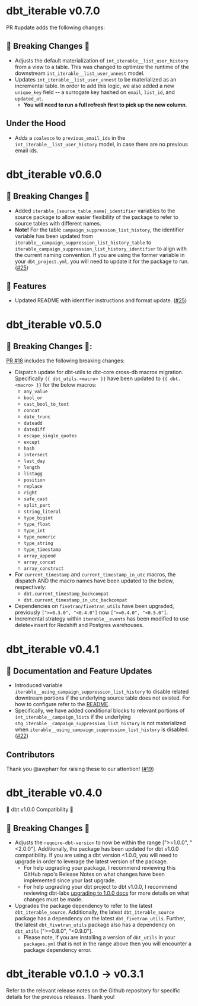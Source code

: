 # dbt_iterable v0.7.0
PR #update adds the following changes:

## 🚨 Breaking Changes 🚨
- Adjusts the default materialization of `int_iterable__list_user_history` from a view to a table. This was changed to optimize the runtime of the downstream `int_iterable__list_user_unnest` model.
- Updates `int_iterable__list_user_unnest` to be materialized as an incremental table. In order to add this logic, we also added a new `unique_key` field -- a surrogate key hashed on `email`, `list_id`, and `updated_at`.
  - **You will need to run a full refresh first to pick up the new column**.

## Under the Hood
- Adds a `coalesce` to `previous_email_ids` in the `int_iterable__list_user_history` model, in case there are no previous email ids.

# dbt_iterable v0.6.0

## 🚨 Breaking Changes 🚨
- Added `iterable_[source_table_name]_identifier` variables to the source package to allow easier flexibility of the package to refer to source tables with different names. 
- **Note!** For the table `campaign_suppression_list_history`, the identifier variable has been updated from `iterable__campaign_suppression_list_history_table` to `iterable_campaign_suppression_list_history_identifier` to align with the current naming convention. If you are using the former variable in your `dbt_project.yml`, you will need to update it for the package to run. ([#25](https://github.com/fivetran/dbt_iterable/pull/25))

## 🎉 Features
- Updated README with identifier instructions and format update. ([#25](https://github.com/fivetran/dbt_iterable/pull/25))

# dbt_iterable v0.5.0

## 🚨 Breaking Changes 🚨:
[PR #18](https://github.com/fivetran/dbt_iterable/pull/18) includes the following breaking changes:
- Dispatch update for dbt-utils to dbt-core cross-db macros migration. Specifically `{{ dbt_utils.<macro> }}` have been updated to `{{ dbt.<macro> }}` for the below macros:
    - `any_value`
    - `bool_or`
    - `cast_bool_to_text`
    - `concat`
    - `date_trunc`
    - `dateadd`
    - `datediff`
    - `escape_single_quotes`
    - `except`
    - `hash`
    - `intersect`
    - `last_day`
    - `length`
    - `listagg`
    - `position`
    - `replace`
    - `right`
    - `safe_cast`
    - `split_part`
    - `string_literal`
    - `type_bigint`
    - `type_float`
    - `type_int`
    - `type_numeric`
    - `type_string`
    - `type_timestamp`
    - `array_append`
    - `array_concat`
    - `array_construct`
- For `current_timestamp` and `current_timestamp_in_utc` macros, the dispatch AND the macro names have been updated to the below, respectively:
    - `dbt.current_timestamp_backcompat`
    - `dbt.current_timestamp_in_utc_backcompat`
- Dependencies on `fivetran/fivetran_utils` have been upgraded, previously `[">=0.3.0", "<0.4.0"]` now `[">=0.4.0", "<0.5.0"]`.
- Incremental strategy within `iterable__events` has been modified to use delete+insert for Redshift and Postgres warehouses.
# dbt_iterable v0.4.1
## 🎉 Documentation and Feature Updates
- Introduced variable `iterable__using_campaign_suppression_list_history` to disable related downtream portions if the underlying source table does not existed. For how to configure refer to the [README](https://github.com/fivetran/dbt_iterable/blob/main/README.md#enabling-and-disabling-models). 
- Specifically, we have added conditional blocks to relevant portions of `int_iterable__campaign_lists` if the  underlying `stg_iterable__campaign_suppression_list_history` is not materialized when `iterable__using_campaign_suppression_list_history` is disabled. ([#22](https://github.com/fivetran/dbt_iterable/pull/22))
## Contributors
Thank you @awpharr for raising these to our attention! ([#19](https://github.com/fivetran/dbt_iterable/issues/19))

# dbt_iterable v0.4.0
🎉 dbt v1.0.0 Compatibility 🎉
## 🚨 Breaking Changes 🚨
- Adjusts the `require-dbt-version` to now be within the range [">=1.0.0", "<2.0.0"]. Additionally, the package has been updated for dbt v1.0.0 compatibility. If you are using a dbt version <1.0.0, you will need to upgrade in order to leverage the latest version of the package.
  - For help upgrading your package, I recommend reviewing this GitHub repo's Release Notes on what changes have been implemented since your last upgrade.
  - For help upgrading your dbt project to dbt v1.0.0, I recommend reviewing dbt-labs [upgrading to 1.0.0 docs](https://docs.getdbt.com/docs/guides/migration-guide/upgrading-to-1-0-0) for more details on what changes must be made.
- Upgrades the package dependency to refer to the latest `dbt_iterable_source`. Additionally, the latest `dbt_iterable_source` package has a dependency on the latest `dbt_fivetran_utils`. Further, the latest `dbt_fivetran_utils` package also has a dependency on `dbt_utils` [">=0.8.0", "<0.9.0"].
  - Please note, if you are installing a version of `dbt_utils` in your `packages.yml` that is not in the range above then you will encounter a package dependency error.

# dbt_iterable v0.1.0 -> v0.3.1
Refer to the relevant release notes on the Github repository for specific details for the previous releases. Thank you!
